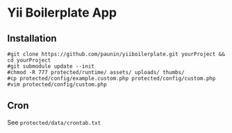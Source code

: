 Yii Boilerplate App
==========

## Installation

    #git clone https://github.com/paunin/yiiboilerplate.git yourProject && cd yourProject
    #git submodule update --init
    #chmod -R 777 protected/runtime/ assets/ uploads/ thumbs/
    #cp protected/config/example.custom.php protected/config/custom.php
    #vim protected/config/custom.php

## Cron

See `protected/data/crontab.txt`